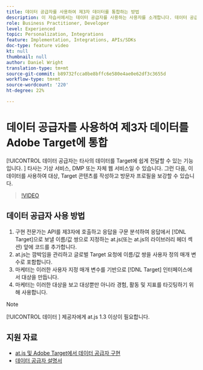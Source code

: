 ```yaml
---
title: 데이터 공급자를 사용하여 제3자 데이터를 통합하는 방법
description: 이 자습서에서는 데이터 공급자를 사용하는 사용자를 소개합니다. 데이터 공급자 기능을 사용하여 제3자의 데이터를 Adobe Target으로 쉽게 전달하는 방법을 알아봅니다.
role: Business Practitioner, Developer
level: Experienced
topic: Personalization, Integrations
feature: Implementation, Integrations, APIs/SDKs
doc-type: feature video
kt: null
thumbnail: null
author: Daniel Wright
translation-type: tm+mt
source-git-commit: b89732fcca0be8bffc6e580e4ae0e62df3c3655d
workflow-type: tm+mt
source-wordcount: '220'
ht-degree: 22%

---
```



# 데이터 공급자를 사용하여 제3자 데이터를 Adobe Target에 통합

[!UICONTROL 데이터 공급자는 타사의 데이터를 Target에 쉽게 전달할 수 있는 기능입니다.  ]  타사는 기상 서비스, DMP 또는 자체 웹 서비스일 수 있습니다. 그런 다음, 이 데이터를 사용하여 대상, Target 콘텐츠를 작성하고 방문자 프로필을 보강할 수 있습니다.

>[!VIDEO](https://video.tv.adobe.com/v/22349/?quality=12)

## 데이터 공급자 사용 방법

1. 구현 전문가는 API를 제3자에 호출하고 응답을 구문 분석하여 응답에서 [!DNL Target]으로 보낼 이름/값 쌍으로 지정하는 at.js(또는 at.js의 라이브러리 헤더 섹션) 앞에 코드를 추가합니다.
1. at.js는 깜박임을 관리하고 글로벌 Target 요청에 이름/값 쌍을 사용자 정의 매개 변수로 포함합니다.
1. 마케터는 이러한 사용자 지정 매개 변수를 기반으로 [!DNL Target] 인터페이스에서 대상을 만듭니다.
1. 마케터는 이러한 대상을 보고 대상뿐만 아니라 경험, 활동 및 지표를 타깃팅하기 위해 사용합니다.

>[!NOTE]
>
>[!UICONTROL 데이터 ] 제공자에게 at.js 1.3 이상이 필요합니다.

## 지원 자료

* [at.js 및 Adobe Target에서 데이터 공급자 구현](implement-data-providers-to-integrate-third-party-data.md)
* [데이터 공급자 설명서](https://docs.adobe.com/content/help/en/target/using/implement-target/client-side/functions-overview/targetgobalsettings.html#data-providers)